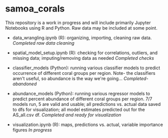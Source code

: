 # samoa_corals

This repository is a work in progress and will include primarily Jupyter Notebooks using R and Python. Raw data may be included at some point.

- data_wrangling.ipynb (R): organizing, importing, cleaning raw data. *Completed raw data cleaning*

- spatial_model_setup.ipynb (R): checking for correlations, outliers, and missing data; imputing/removing data as needed *Completed checks*

- classifier_models (Python): running various classifier models to predict occurrence of different coral groups per region. Note- the classifiers aren't useful, so abundance is the way we're going... *Completed- abandoned*

- abundance_models (Python): running various regressor models to predict percent abundance of different coral groups per region. 7/7 models run, 5 are valid and usable; all predictions vs. actual data saved to dfs for visualization; all model estimates predicted out for the AS_all.csv df. *Completed and ready for visualization*

- visualization.ipynb (R): maps, predictions vs. actual, variable importance figures *In progress*
